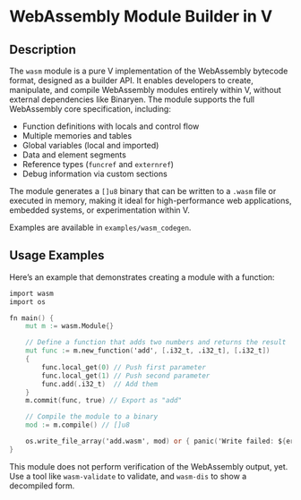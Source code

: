 # WebAssembly Module Builder in V

## Description

The `wasm` module is a pure V implementation of the WebAssembly bytecode format,
designed as a builder API. It enables developers to create, manipulate, and
compile WebAssembly modules entirely within V, without external dependencies like Binaryen.
The module supports the full WebAssembly core specification, including:

- Function definitions with locals and control flow
- Multiple memories and tables
- Global variables (local and imported)
- Data and element segments
- Reference types (`funcref` and `externref`)
- Debug information via custom sections

The module generates a `[]u8` binary that can be written to a `.wasm` file or executed in memory,
making it ideal for high-performance web applications, embedded systems, or experimentation within V.

Examples are available in `examples/wasm_codegen`.

## Usage Examples

Here’s an example that demonstrates creating a module with a function:

```v
import wasm
import os

fn main() {
	mut m := wasm.Module{}

    // Define a function that adds two numbers and returns the result
    mut func := m.new_function('add', [.i32_t, .i32_t], [.i32_t])
    {
        func.local_get(0) // Push first parameter
        func.local_get(1) // Push second parameter
        func.add(.i32_t)  // Add them
    }
    m.commit(func, true) // Export as "add"

    // Compile the module to a binary
    mod := m.compile() // []u8

    os.write_file_array('add.wasm', mod) or { panic('Write failed: ${err}') }
}
```

This module does not perform verification of the WebAssembly output, yet.
Use a tool like `wasm-validate` to validate, and `wasm-dis` to show a decompiled form.
